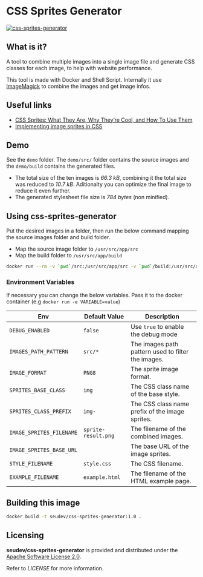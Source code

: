 # CSS Sprites Generator

[![css-sprites-generator](http://dockeri.co/image/seudev/css-sprites-generator)](https://hub.docker.com/r/seudev/css-sprites-generator)

## What is it?

A tool to combine multiple images into a single image file and generate CSS classes for each image, to help with website performance.

This tool is made with Docker and Shell Script. Internally it use [ImageMagick](https://imagemagick.org) to combine the images and get image infos.

## Useful links

* [CSS Sprites: What They Are, Why They’re Cool, and How To Use Them](https://css-tricks.com/css-sprites)
* [Implementing image sprites in CSS](https://developer.mozilla.org/en-US/docs/Web/CSS/CSS_Images/Implementing_image_sprites_in_CSS)

## Demo

See the `demo` folder. The `demo/src/` folder contains the source images and the `demo/build` contains the generated files.

* The total size of the ten images is *66.3 kB*, combining it the total size was reduced to *10.7 kB*. Aditionalty you can optimize the final image to reduce it even further.
* The generated stylesheet file size is *784 bytes* (non minified).

## Using css-sprites-generator

Put the desired images in a folder, then run the below command mapping the source images folder and build folder.

* Map the source image folder to `/usr/src/app/src`
* Map the build folder to `/usr/src/app/build`

```sh
docker run --rm -v `pwd`/src:/usr/src/app/src -v `pwd`/build:/usr/src/app/build seudev/css-sprites-generator:1.0
```

### Environment Variables

If necessary you can change the below variables. Pass it to the docker container (e.g `docker run -e VARIABLE=value`)

| **Env**                  | **Default Value**   | **Description**                                    |
| ------------------------ | ------------------- | -------------------------------------------------- |
| `DEBUG_ENABLED`          | `false`             | Use `true` to enable the debug mode                |
| `IMAGES_PATH_PATTERN`    | `src/*`             | The images path pattern used to filter the images. |
| `IMAGE_FORMAT`           | `PNG8`              | The sprite image format.                           |
| `SPRITES_BASE_CLASS`     | `img`               | The CSS class name of the base style.              |
| `SPRITES_CLASS_PREFIX`   | `img-`              | The CSS class name prefix of the image sprites.    |
| `IMAGE_SPRITES_FILENAME` | `sprite-result.png` | The filename of the combined images.               |
| `IMAGE_SPRITES_BASE_URL` |                     | The base URL of the image sprites.                 |
| `STYLE_FILENAME`         | `style.css`         | The CSS filename.                                  |
| `EXAMPLE_FILENAME`       | `example.html`      | The filename of the HTML example page.             |

## Building this image

```sh
docker build -t seudev/css-sprites-generator:1.0 .
```

## Licensing

**seudev/css-sprites-generator** is provided and distributed under the [Apache Software License 2.0](http://www.apache.org/licenses/LICENSE-2.0).

Refer to *LICENSE* for more information.
